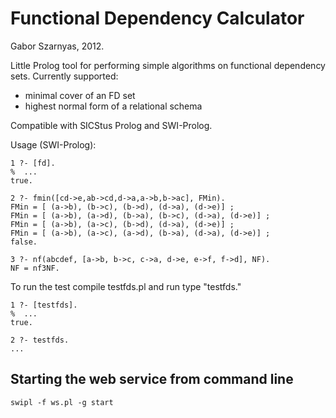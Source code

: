 Functional Dependency Calculator
================================
Gabor Szarnyas, 2012.

Little Prolog tool for performing simple algorithms on functional dependency sets.
Currently supported:
 - minimal cover of an FD set
 - highest normal form of a relational schema
 
Compatible with SICStus Prolog and SWI-Prolog.

Usage (SWI-Prolog):
```
1 ?- [fd].
%  ...
true.

2 ?- fmin([cd->e,ab->cd,d->a,a->b,b->ac], FMin).
FMin = [ (a->b), (b->c), (b->d), (d->a), (d->e)] ;
FMin = [ (a->b), (a->d), (b->a), (b->c), (d->a), (d->e)] ;
FMin = [ (a->b), (a->c), (b->d), (d->a), (d->e)] ;
FMin = [ (a->b), (a->c), (a->d), (b->a), (d->a), (d->e)] ;
false.

3 ?- nf(abcdef, [a->b, b->c, c->a, d->e, e->f, f->d], NF).
NF = nf3NF.
```

To run the test compile testfds.pl and run type "testfds."

```
1 ?- [testfds].
%  ...
true.

2 ?- testfds.
...
```

Starting the web service from command line
------------------------------------------

```
swipl -f ws.pl -g start
```

